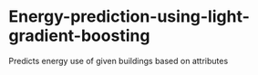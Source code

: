 # Energy-prediction-using-light-gradient-boosting
Predicts energy use of given buildings based on attributes
